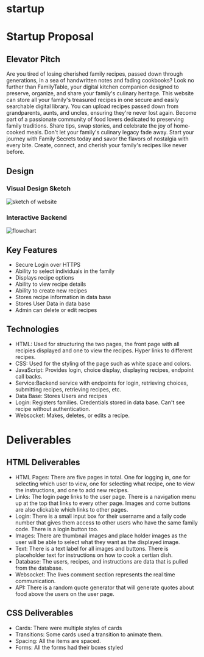 # startup

# Startup Proposal

## Elevator Pitch
Are you tired of losing cherished family recipes, passed down through generations, in a sea of handwritten notes and fading cookbooks? Look no further than FamilyTable, your digital kitchen companion designed to preserve, organize, and share your family's culinary heritage. This website can store all your family's treasured recipes in one secure and easily searchable digital library. You can upload recipes passed down from grandparents, aunts, and uncles, ensuring they're never lost again. Become part of a passionate community of food lovers dedicated to preserving family traditions. Share tips, swap stories, and celebrate the joy of home-cooked meals. Don't let your family's culinary legacy fade away. Start your journey with Family Secrets today and savor the flavors of nostalgia with every bite. Create, connect, and cherish your family's recipes like never before.

## Design
### Visual Design Sketch
![sketch of website](https://scontent-sjc3-1.xx.fbcdn.net/v/t1.15752-9/379658430_3608068092853298_500923761308092914_n.jpg?_nc_cat=104&ccb=1-7&_nc_sid=ae9488&_nc_ohc=SDYDITT-DT0AX8077_Y&_nc_ht=scontent-sjc3-1.xx&oh=03_AdQCGn2yv8eaMowwJTDA2zfMehWmQfLR1MEiRAgChNk7cw&oe=6535DED4)

### Interactive Backend
![flowchart](https://scontent-sjc3-1.xx.fbcdn.net/v/t1.15752-9/381352424_299251926168184_4236724852794659314_n.jpg?_nc_cat=107&ccb=1-7&_nc_sid=ae9488&_nc_ohc=n8Ol75iRs9sAX8YZ8qk&_nc_ht=scontent-sjc3-1.xx&oh=03_AdRYiKivjGBbGlVHTsXgwf0gOQMJwjKlp8NlbiD6xT7Mtw&oe=6536087D)

## Key Features
- Secure Login over HTTPS
- Ability to select individuals in the family
- Displays recipe options
- Ability to view recipe details
- Ability to create new recipes
- Stores recipe information in data base
- Stores User Data in data base
- Admin can delete or edit recipes

## Technologies
- HTML: Used for structuring the two pages, the front page with all recipies displayed and one to view the recipes. Hyper links to different recipes.
- CSS: Used for the styling of the page such as white space and colors.
- JavaScript: Provides login, choice display, displaying recipes, endpoint call backs.
- Service:Backend service with endpoints for login, retrieving choices, submitting recipes, retrieving recipes, etc.
- Data Base: Stores Users and recipes
- Login: Registers families. Credentials stored in data base. Can't see recipe without authentication.
- Websocket: Makes, deletes, or edits a recipe.

# Deliverables
## HTML Deliverables
- HTML Pages: There are five pages in total. One for logging in, one for selecting which user to view, one for selecting what recipe, one to view the instructions, and one to add new recipes.
- Links: The login page links to the user page. There is a navigation menu up at the top that links to every other page. Images and come buttons are also clickable which links to other pages.
- Login: There is a small input box for their username and a faily code number that gives them access to other users who have the same family code. There is a login button too.
- Images: There are thumbnail images and place holder images as the user will be able to select what they want as the displayed image.
- Text: There is a text label for all images and buttons. There is placeholder text for instructions on how to cook a certian dish.
- Database: The users, recipes, and instructions are data that is pulled from the database.
- Websocket: The lives comment section represents the real time communication.
- API: There is a random quote generator that will generate quotes about food above the users on the user page.

## CSS Deliverables
- Cards: There were multiple styles of cards
- Transitions: Some cards used a transition to animate them.
- Spacing: All the items are spaced.
- Forms: All the forms had their boxes styled